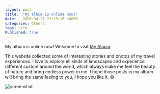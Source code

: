 ```yaml
---
layout: post
title:  "My album is online now!"
date:   2020-04-23 21:23:16 +0800
categories: Others
tags: Life
Published: true
---
```

My album is online now! Welcome to visit [My Album](https://rainbow-ux.github.io/traveler-blog.github.io/).<br>

This website collected some of interesting stories and photos of my travel experiences. I love to explore all kinds of landscapes and experience different custom around the world, which always make me feel the beauty of nature and bring endless power to me. I hope those posts in my album will bring the same feeling to you, I hope you like it.  :smile:  

![screenshot]({{site.baseurl}}/assets/image/others-album-screenshot.png)
